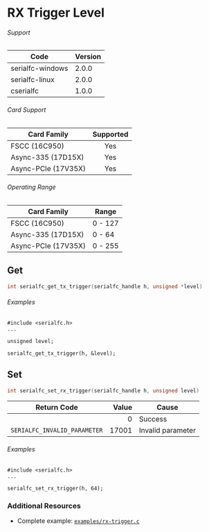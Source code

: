 # RX Trigger Level

###### Support
| Code | Version |
| ---- | ------- |
| serialfc-windows | 2.0.0 |
| serialfc-linux | 2.0.0 |
| cserialfc | 1.0.0 |

###### Card Support
| Card Family | Supported |
| ----------- |:-----:|
| FSCC (16C950) | Yes |
| Async-335 (17D15X) | Yes |
| Async-PCIe (17V35X) | Yes |

###### Operating Range
| Card Family | Range |
| ----------- | ----- |
| FSCC (16C950) | 0 - 127 |
| Async-335 (17D15X) | 0 - 64 |
| Async-PCIe (17V35X) | 0 - 255 |

## Get
```c
int serialfc_get_tx_trigger(serialfc_handle h, unsigned *level)
```

###### Examples
```
#include <serialfc.h>
...

unsigned level;

serialfc_get_tx_trigger(h, &level);
```


## Set
```c
int serialfc_set_rx_trigger(serialfc_handle h, unsigned level)
```

| Return Code | Value | Cause |
| ----------- | -----:| ----- |
| | 0 | Success |
| `SERIALFC_INVALID_PARAMETER` | 17001 | Invalid parameter |

###### Examples
```
#include <serialfc.h>
...

serialfc_set_rx_trigger(h, 64);
```


### Additional Resources
- Complete example: [`examples/rx-trigger.c`](../examples/rx-trigger.c)
